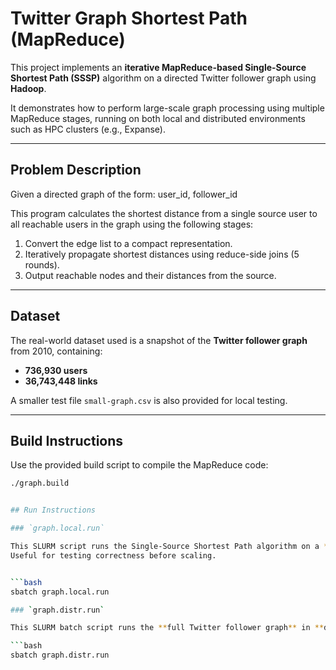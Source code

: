 # Twitter Graph Shortest Path (MapReduce)

This project implements an **iterative MapReduce-based Single-Source Shortest Path (SSSP)** algorithm on a directed Twitter follower graph using **Hadoop**.

It demonstrates how to perform large-scale graph processing using multiple MapReduce stages, running on both local and distributed environments such as HPC clusters (e.g., Expanse).

---

## Problem Description

Given a directed graph of the form: user_id, follower_id


This program calculates the shortest distance from a single source user to all reachable users in the graph using the following stages:

1. Convert the edge list to a compact representation.
2. Iteratively propagate shortest distances using reduce-side joins (5 rounds).
3. Output reachable nodes and their distances from the source.

---

## Dataset

The real-world dataset used is a snapshot of the **Twitter follower graph** from 2010, containing:

- **736,930 users**
- **36,743,448 links**

A smaller test file `small-graph.csv` is also provided for local testing.

---

## Build Instructions

Use the provided build script to compile the MapReduce code:

```bash
./graph.build


## Run Instructions

### `graph.local.run`

This SLURM script runs the Single-Source Shortest Path algorithm on a **small graph file in local mode (1 node)**.  
Useful for testing correctness before scaling.


```bash
sbatch graph.local.run

### `graph.distr.run`

This SLURM batch script runs the **full Twitter follower graph** in **distributed mode** using **MyHadoop** on a multi-node HPC cluster.

```bash
sbatch graph.distr.run
